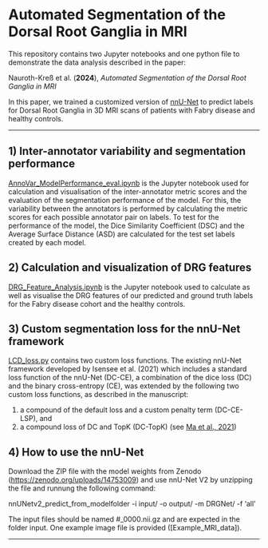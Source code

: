 # Automated Segmentation of the Dorsal Root Ganglia in MRI

This repository contains two Jupyter notebooks and one python file to demonstrate the data analysis described in the paper:

Nauroth-Kreß et al. (__2024__), _Automated Segmentation of the Dorsal Root Ganglia in MRI_

In this paper, we trained a customized version of [nnU-Net](https://github.com/MIC-DKFZ/nnUNet) to predict labels for Dorsal Root Ganglia in 3D MRI scans of patients with Fabry disease and healthy controls.

----

## 1) Inter-annotator variability and segmentation performance

[AnnoVar_ModelPerformance_eval.ipynb](AnnoVar_ModelPerformance_eval.ipynb) is the Jupyter notebook used for calculation and visualisation of the inter-annotator metric scores and the evaluation of the segmentation performance of the model. For this, the variability between the annotators is performed by calculating the metric scores for each possible annotator pair on labels. To test for the performance of the model, the Dice Similarity Coefficient (DSC) and the Average Surface Distance (ASD) are calculated for the test set labels created by each model.

## 2) Calculation and visualization of DRG features

[DRG_Feature_Analysis.ipynb](DRG_Feature_Analysis.ipynb) is the Jupyter notebook used to calculate as well as visualise the DRG features of our predicted and ground truth labels for the Fabry disease cohort and the healthy controls.

## 3) Custom segmentation loss for the nnU-Net framework

[LCD_loss.py](LCD_loss.py) contains two custom loss functions. The existing nnU-Net framework developed by Isensee et al. (2021) which includes a standard loss function of the nnU-Net (DC-CE), a combination of the dice loss (DC) and the binary cross-entropy (CE), was extended by the following two custom loss functions, as described in the manuscript:

1. a compound of the default loss and a custom penalty term (DC-CE-LSP), and 
2. a compound loss of DC and TopK (DC-TopK) (see [Ma et al., 2021](https://github.com/JunMa11/SegLossOdyssey))

## 4) How to use the nnU-Net

Download the ZIP file with the model weights from Zenodo (https://zenodo.org/uploads/14753009) and use nnU-Net V2 by unzipping the file and runnung the following command:

nnUNetv2_predict_from_modelfolder -i input/ -o output/ -m DRGNet/ -f ‘all’

The input files should be named #_0000.nii.gz and are expected in the folder input. One example image file is provided ([Example_MRI_data]).
    
----
